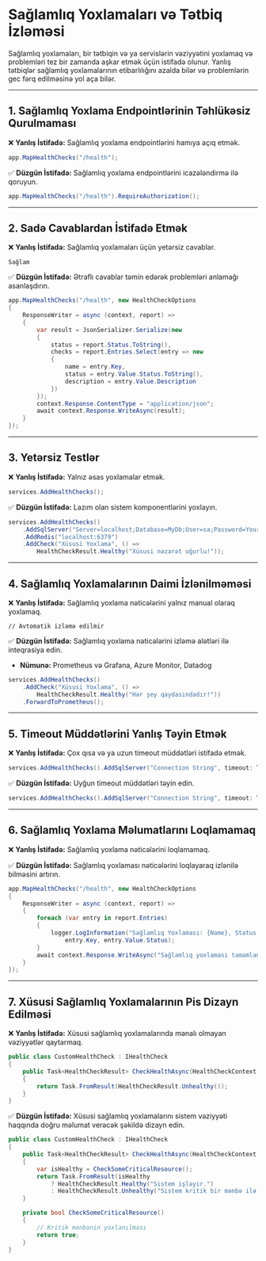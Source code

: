 # Sağlamlıq Yoxlamaları və Tətbiq İzləməsi

Sağlamlıq yoxlamaları, bir tətbiqin və ya servislərin vəziyyətini yoxlamaq və problemləri tez bir zamanda aşkar etmək üçün istifadə olunur. Yanlış tətbiqlər sağlamlıq yoxlamalarının etibarlılığını azalda bilər və problemlərin gec fərq edilməsinə yol aça bilər.

---

## 1. Sağlamlıq Yoxlama Endpointlərinin Təhlükəsiz Qurulmaması

❌ **Yanlış İstifadə:** Sağlamlıq yoxlama endpointlərini hamıya açıq etmək.

```csharp
app.MapHealthChecks("/health");
```

✅ **Düzgün İstifadə:** Sağlamlıq yoxlama endpointlərini icazələndirmə ilə qoruyun.

```csharp
app.MapHealthChecks("/health").RequireAuthorization();
```

---

## 2. Sadə Cavablardan İstifadə Etmək

❌ **Yanlış İstifadə:** Sağlamlıq yoxlamaları üçün yetərsiz cavablar.

```plaintext
Sağlam
```

✅ **Düzgün İstifadə:** Ətraflı cavablar təmin edərək problemləri anlamağı asanlaşdırın.

```csharp
app.MapHealthChecks("/health", new HealthCheckOptions
{
    ResponseWriter = async (context, report) =>
    {
        var result = JsonSerializer.Serialize(new
        {
            status = report.Status.ToString(),
            checks = report.Entries.Select(entry => new
            {
                name = entry.Key,
                status = entry.Value.Status.ToString(),
                description = entry.Value.Description
            })
        });
        context.Response.ContentType = "application/json";
        await context.Response.WriteAsync(result);
    }
});
```

---

## 3. Yetərsiz Testlər

❌ **Yanlış İstifadə:** Yalnız əsas yoxlamalar etmək.

```csharp
services.AddHealthChecks();
```

✅ **Düzgün İstifadə:** Lazım olan sistem komponentlərini yoxlayın.

```csharp
services.AddHealthChecks()
    .AddSqlServer("Server=localhost;Database=MyDb;User=sa;Password=Your_password123;")
    .AddRedis("localhost:6379")
    .AddCheck("Xüsusi Yoxlama", () =>
        HealthCheckResult.Healthy("Xüsusi nəzarət uğurlu!"));
```

---

## 4. Sağlamlıq Yoxlamalarının Daimi İzlənilməməsi

❌ **Yanlış İstifadə:** Sağlamlıq yoxlama nəticələrini yalnız manual olaraq yoxlamaq.

```plaintext
// Avtomatik izləmə edilmir
```

✅ **Düzgün İstifadə:** Sağlamlıq yoxlama nəticələrini izləmə alətləri ilə inteqrasiya edin.

- **Nümunə:** Prometheus və Grafana, Azure Monitor, Datadog

```csharp
services.AddHealthChecks()
    .AddCheck("Xüsusi Yoxlama", () =>
        HealthCheckResult.Healthy("Hər şey qaydasındadır!"))
    .ForwardToPrometheus();
```

---

## 5. Timeout Müddətlərini Yanlış Təyin Etmək

❌ **Yanlış İstifadə:** Çox qısa və ya uzun timeout müddətləri istifadə etmək.

```csharp
services.AddHealthChecks().AddSqlServer("Connection String", timeout: TimeSpan.FromSeconds(1));
```

✅ **Düzgün İstifadə:** Uyğun timeout müddətləri təyin edin.

```csharp
services.AddHealthChecks().AddSqlServer("Connection String", timeout: TimeSpan.FromSeconds(5));
```

---

## 6. Sağlamlıq Yoxlama Məlumatlarını Loqlamamaq

❌ **Yanlış İstifadə:** Sağlamlıq yoxlama nəticələrini loqlamamaq.

✅ **Düzgün İstifadə:** Sağlamlıq yoxlaması nəticələrini loqlayaraq izlənilə bilməsini artırın.

```csharp
app.MapHealthChecks("/health", new HealthCheckOptions
{
    ResponseWriter = async (context, report) =>
    {
        foreach (var entry in report.Entries)
        {
            logger.LogInformation("Sağlamlıq Yoxlaması: {Name}, Status: {Status}",
                entry.Key, entry.Value.Status);
        }
        await context.Response.WriteAsync("Sağlamlıq yoxlaması tamamlandı.");
    }
});
```

---

## 7. Xüsusi Sağlamlıq Yoxlamalarının Pis Dizayn Edilməsi

❌ **Yanlış İstifadə:** Xüsusi sağlamlıq yoxlamalarında mənalı olmayan vəziyyətlər qaytarmaq.

```csharp
public class CustomHealthCheck : IHealthCheck
{
    public Task<HealthCheckResult> CheckHealthAsync(HealthCheckContext context, CancellationToken cancellationToken = default)
    {
        return Task.FromResult(HealthCheckResult.Unhealthy());
    }
}
```

✅ **Düzgün İstifadə:** Xüsusi sağlamlıq yoxlamalarını sistem vəziyyəti haqqında doğru məlumat verəcək şəkildə dizayn edin.

```csharp
public class CustomHealthCheck : IHealthCheck
{
    public Task<HealthCheckResult> CheckHealthAsync(HealthCheckContext context, CancellationToken cancellationToken = default)
    {
        var isHealthy = CheckSomeCriticalResource();
        return Task.FromResult(isHealthy
            ? HealthCheckResult.Healthy("Sistem işləyir.")
            : HealthCheckResult.Unhealthy("Sistem kritik bir mənbə ilə əlaqə qura bilmir."));
    }

    private bool CheckSomeCriticalResource()
    {
        // Kritik mənbənin yoxlanılması
        return true;
    }
}
```
